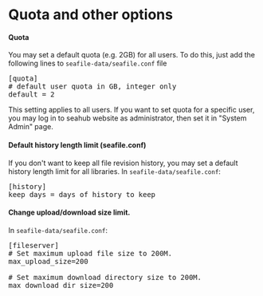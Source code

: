 # Quota and other options

#### Quota

You may set a default quota (e.g. 2GB) for all users. To do this, just add the following lines to `seafile-data/seafile.conf` file

<pre>
[quota]
# default user quota in GB, integer only
default = 2
</pre>

This setting applies to all users. If you want to set quota for a specific user, you may log in to seahub website as administrator, then set it in "System Admin" page.

#### Default history length limit (seafile.conf)

If you don't want to keep all file revision history, you may set a default history length limit for all libraries. In `seafile-data/seafile.conf`:

<pre>
[history]
keep_days = days of history to keep
</pre>


#### Change upload/download size limit.

In `seafile-data/seafile.conf`:

<pre>
[fileserver]
# Set maximum upload file size to 200M.
max_upload_size=200

# Set maximum download directory size to 200M.
max_download_dir_size=200
</pre>

